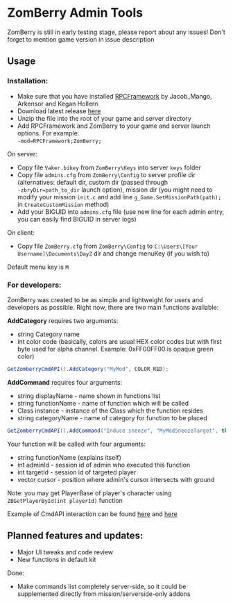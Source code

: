 # ZomBerry Admin Tools
ZomBerry is still in early testing stage, please report about any issues!
Don't forget to mention game version in issue description

## Usage
### Installation:
* Make sure that you have installed [RPCFramework](https://github.com/Jacob-Mango/DayZ-RPCFramework) by Jacob_Mango, Arkensor and Kegan Hollern
* Download latest release [here](https://github.com/Moondarker/ZomBerry-DayZAdminTools/releases)
* Unzip the file into the root of your game and server directory
* Add RPCFramework and ZomBerry to your game and server launch options. For example:  
```-mod=RPCFramework;ZomBerry;```

On server:
* Copy file ```Vaker.bikey``` from ```ZomBerry\Keys``` into server ```keys``` folder
* Copy file ```admins.cfg``` from ```ZomBerry\Config``` to server profile dir (alternatives: default dir, custom dir (passed through  
```-zbryDir=path_to_dir``` launch option), mission dir (you might need to modify your mission ```init.c``` and add line   ```g_Game.SetMissionPath(path);``` in ```CreateCustomMission``` method)
* Add your BIGUID into ```admins.cfg``` file (use new line for each admin entry, you can easily find BIGUID in server logs)

On client:
* Copy file ```ZomBerry.cfg``` from ```ZomBerry\Config``` to ```C:\Users\[Your Username]\Documents\DayZ``` dir and change menuKey (if you wish to)

Default menu key is ```M```

### For developers:
ZomBerry was created to be as simple and lightweight for users and developers as possible. Right now, there are two main functions available:

**AddCategory** requires two arguments: 
* string Category name
* int color code (basically, colors are usual HEX color codes but with first byte used for alpha channel. Example: 0xFF00FF00 is opaque green color)
```java
GetZomberryCmdAPI().AddCategory("MyMod", COLOR_RED);
```

**AddCommand** requires four arguments: 
* string displayName - name shown in functions list
* string functionName - name of function which will be called
* Class instance - instance of the Class which the function resides
* string categoryName - name of category for function to be placed
```java
GetZomberryCmdAPI().AddCommand("Induce sneeze", "MyModSneezeTarget", this, "MyMod");
```
Your function will be called with four arguments:
* string functionName (explains itself)
* int adminId - session id of admin who executed this function 
* int targetId - session id of targeted player
* vector cursor - position where admin's cursor intersects with ground

Note: you may get PlayerBase of player's character using ```ZBGetPlayerById(int playerId)``` function

Example of CmdAPI interaction can be found [here](https://github.com/Moondarker/ZomBerry-DayZAdminTools/blob/master/ZomBerry/Addons/scripts/5_Mission/ZomBerryStockFnc.c) and [here](https://github.com/Moondarker/ZomBerry-DayZAdminTools/blob/master/Examples/missionExample.chernarusplus/init.c)

## Planned features and updates:
* Major UI tweaks and code review
* New functions in default kit

Done:
* Make commands list completely server-side, so it could be supplemented directly from mission/serverside-only addons

